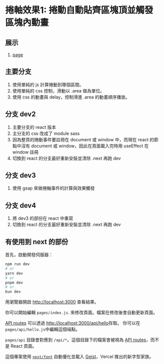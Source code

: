 # 捲軸效果1: 捲動自動貼齊區塊頂並觸發區塊內動畫

## 展示

1. [page](https://idben.github.io/scroll_01/)

## 主要分支
1. 使用單純的 js 計算捲動到哪個區間。
2. 使用單純的 css 控制，滑動以 .area 做為單位。
3. 使用 css 的動畫與 delay，控制滑進 .area 的動畫順序播放。

## 分支 dev2
1. 主要分支的 react 版本
2. 主分支的 css 改成了 module sass
3. 因為整頁的捲動事件要註冊在 document 或 window 中，而現在 react 的節點中沒有 document 或 window，因此在頁面載入完時用 useEffect 在 window 註冊
4. 切換到 react 的分支最好重新安裝並清除 .next 再跑 dev

## 分支 dev3
1. 使用 gsap 來做捲軸事件的計算與效果觸發

## 分支 dev4
1. 將 dev3 的部份在 react 中重寫
2. 切換到 react 的分支最好重新安裝並清除 .next 再跑 dev

## 有使用到 next 的部份

首先，啟動開發伺服器：

```bash
npm run dev
# or
yarn dev
# or
pnpm dev
# or
bun dev
```

用瀏覽器開啟 [http://localhost:3000](http://localhost:3000) 查看結果。

你可以開始編輯 `pages/index.js`. 來修改頁面。檔案在修改後會自動更新頁面。

[API routes](https://nextjs.org/docs/pages/building-your-application/routing/api-routes) 可以透過 [http://localhost:3000/api/hello](http://localhost:3000/api/hello)存取。 你可以在`pages/api/hello.js`中編輯這個端點。

`pages/api` 目錄會對應到  `/api/*`。這個目錄下的檔案會被視為 [API routes](https://nextjs.org/docs/pages/building-your-application/routing/api-routes)，而不是 React 頁面。

這個專案使用 [`next/font`](https://nextjs.org/docs/pages/building-your-application/optimizing/fonts) 自動優化並載入 [Geist](https://vercel.com/font)，Vercel 推出的新字型家族。